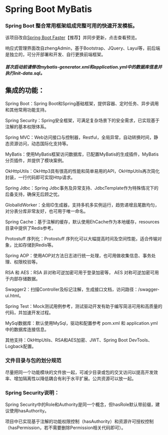 # Spring Boot MyBatis
### Spring Boot 整合常用框架组成完整可用的快速开发模板。

该项目改自[Spring Boot Faster](https://github.com/EwingTsai/spring-boot-faster)【推荐】并同步更新，点击查看预览。  
  
响应式管理界面改自zhengAdmin，基于Bootstrap、JQuery、Layui等，前后端是独立的，可分开部署和开发、自行更换前端框架。  
  
##### 首次启动前请修改mybatis-generator.xml和application.yml中的数据库信息并执行init-data.sql。  

## 集成的功能：
Spring Boot：Spring Boot和Spring基础框架，提供容器、定时任务、异步调用和其他常用功能支持。  
  
Spring Security：Spring安全框架，可满足复杂场景下的安全需求，已实现基于注解的基本权限体系。  
  
Spring MVC：Web访问接口与控制器，Restful，全局异常，自动转换时间，静态资源访问，动态国际化支持等。  
  
MyBatis：使用MyBatis框架访问数据库，已配置MyBatis的生成插件，MyBatis分页插件，并提供了模块案例。  
  
OkHttpUtils：OkHttp3具有很高的性能和简单易用的API，OkHttpUtils再次简化封装，一行代码即可实现Http请求。  
  
Spring Jdbc：Spring Jdbc事务及异常支持、JdbcTemplate作为特殊情况下的后备支持，确保无后顾之忧。  
  
GlobalIdWorker：全局ID生成器，支持多机多实例运行，趋势递增且尾数均匀，对分表分库非常友好，也可用于唯一命名。  
  
Spring Cache：基于注解的缓存，默认使用EhCache作为本地缓存，resources目录中提供了Redis参考。  
  
Protostuff 序列化：Protostuff 序列化可以大幅提高时间及空间性能，适合传输对象，比如存储到Redis等。  
  
Spring AOP：使用AOP对方法日志进行统一处理，也可用做收集信息、事务处理、权限校验等。  
  
RSA 和 AES：RSA 非对称可逆加密可用于登录加密等， AES 对称可逆加密可用于内部存储数据。  
  
Swagger2：扫描Controller及标记注解，生成接口文档，访问路径：/swagger-ui.html。  
  
Spring Test：Mock测试用例参考，测试驱动开发有助于编写简洁可用和高质量的代码，并加速开发过程。 
   
MySql数据库：默认使用MySql，驱动和配置参考 pom.xml 和 application.yml 中的数据库连接信息。  
  
其他支持：OkHttpUtils、RSA和AES加密、JWT、Spring Boot DevTools、Logback配置。  

### 文件目录与包的划分规范
尽量把同一个功能模块的文件放一起，可减少目录或包的交叉访问以提高开发效率、增加隔离性以降低耦合有利于水平扩展。公共资源可以放一起。

### Spring Security说明：
Spring Security中的Role和Authority是同一个概念，但hasRole默认带前缀，建议使用hasAuthority。  
  
项目中已实现基于注解的功能权限控制（hasAuthority）和资源许可授权控制（hasPermission，若不需要删除Permission相关代码即可）。  
